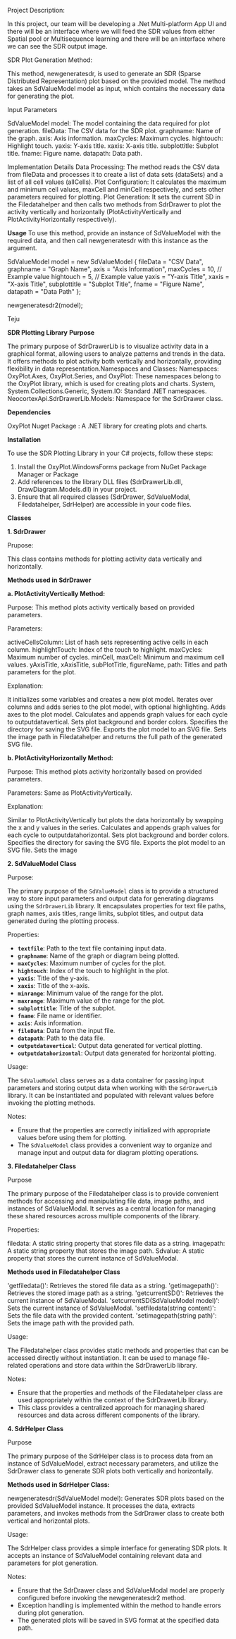 Project Description:

In this project, our team will be developing a .Net Multi-platform App UI and there will be an interface where we will feed the SDR values from either Spatial pool or Multisequence learning and there will be an interface where we can see the SDR output image.


SDR Plot Generation Method:

This method, newgeneratesdr, is used to generate an SDR (Sparse Distributed Representation) plot based on the provided model. 
The method takes an SdValueModel model as input, which contains the necessary data for generating the plot.

Input Parameters

SdValueModel model: The model containing the data required for plot generation.
fileData: The CSV data for the SDR plot.
graphname: Name of the graph.
axis: Axis information.
maxCycles: Maximum cycles.
hightouch: Highlight touch.
yaxis: Y-axis title.
xaxis: X-axis title.
subplottitle: Subplot title.
fname: Figure name.
datapath: Data path.


Implementation Details
Data Processing: The method reads the CSV data from fileData and processes it to create a list of data sets (dataSets) and a list of all cell values (allCells).
Plot Configuration: 
It calculates the maximum and minimum cell values, maxCell and minCell respectively, and sets other parameters required for plotting.
Plot Generation: 
It sets the current SD in the Filedatahelper and then calls two methods from SdrDrawer to plot the activity vertically and horizontally (PlotActivityVertically and PlotActivityHorizontally respectively).

**Usage**
To use this method, provide an instance of SdValueModel with the required data, and then call newgeneratesdr with this instance as the argument.

SdValueModel model = new SdValueModel
{
    fileData = "CSV Data",
    graphname = "Graph Name",
    axis = "Axis Information",
    maxCycles = 10, // Example value
    hightouch = 5, // Example value
    yaxis = "Y-axis Title",
    xaxis = "X-axis Title",
    subplottitle = "Subplot Title",
    fname = "Figure Name",
    datapath = "Data Path"
};

newgeneratesdr2(model);


Teju


**SDR Plotting Library** 
**Purpose**

The primary purpose of SdrDrawerLib is to visualize activity data in a graphical format, allowing users to analyze patterns and trends in the data. It offers methods to plot activity both vertically and horizontally, providing flexibility in data representation.Namespaces and Classes:
Namespaces:
OxyPlot.Axes, OxyPlot.Series, and OxyPlot: These namespaces belong to the OxyPlot library, which is used for creating plots and charts.
System, System.Collections.Generic, System.IO: Standard .NET namespaces.
NeocortexApi.SdrDrawerLib.Models: Namespace for the SdrDrawer class.

**Dependencies**

OxyPlot Nuget Package : A .NET library for creating plots and charts.

**Installation**

To use the SDR Plotting Library in your C# projects, follow these steps:

1. Install the OxyPlot.WindowsForms package from NuGet Package Manager or Package 
2. Add references to the library DLL files (SdrDrawerLib.dll, DrawDiagram.Models.dll) in your project.
3. Ensure that all required classes (SdrDrawer, SdValueModal, Filedatahelper, SdrHelper) are accessible in your code files.

**Classes**

**1. SdrDrawer** 

Prupose:

This class contains methods for plotting activity data vertically and horizontally.

**Methods used in SdrDrawer**

**a. PlotActivityVertically Method:**

Purpose: This method plots activity vertically based on provided parameters.

Parameters:

activeCellsColumn: List of hash sets representing active cells in each column.
highlightTouch: Index of the touch to highlight.
maxCycles: Maximum number of cycles.
minCell, maxCell: Minimum and maximum cell values.
yAxisTitle, xAxisTitle, subPlotTitle, figureName, path: Titles and path parameters for the plot.

Explanation:

It initializes some variables and creates a new plot model.
Iterates over columns and adds series to the plot model, with optional highlighting.
Adds axes to the plot model.
Calculates and appends graph values for each cycle to outputdatavertical.
Sets plot background and border colors.
Specifies the directory for saving the SVG file.
Exports the plot model to an SVG file.
Sets the image path in Filedatahelper and returns the full path of the generated SVG file.

**b. PlotActivityHorizontally Method:**

Purpose: This method plots activity horizontally based on provided parameters.

Parameters: Same as PlotActivityVertically.

Explanation:

Similar to PlotActivityVertically but plots the data horizontally by swapping the x and y values in the series.
Calculates and appends graph values for each cycle to outputdatahorizontal.
Sets plot background and border colors.
Specifies the directory for saving the SVG file.
Exports the plot model to an SVG file.
Sets the image 

**2. SdValueModel Class**  

Purpose:

The primary purpose of the `SdValueModel` class is to provide a structured way to store input parameters and output data for generating diagrams using the `SdrDrawerLib` library. It encapsulates properties for text file paths, graph names, axis titles, range limits, subplot titles, and output data generated during the plotting process.

Properties:

- **`textfile`**: Path to the text file containing input data.
- **`graphname`**: Name of the graph or diagram being plotted.
- **`maxCycles`**: Maximum number of cycles for the plot.
- **`hightouch`**: Index of the touch to highlight in the plot.
- **`yaxis`**: Title of the y-axis.
- **`xaxis`**: Title of the x-axis.
- **`minrange`**: Minimum value of the range for the plot.
- **`maxrange`**: Maximum value of the range for the plot.
- **`subplottitle`**: Title of the subplot.
- **`fname`**: File name or identifier.
- **`axis`**: Axis information.
- **`fileData`**: Data from the input file.
- **`datapath`**: Path to the data file.
- **`outputdatavertical`**: Output data generated for vertical plotting.
- **`outputdatahorizontal`**: Output data generated for horizontal plotting.

Usage:

The `SdValueModel` class serves as a data container for passing input parameters and storing output data when working with the `SdrDrawerLib` library. It can be instantiated and populated with relevant values before invoking the plotting methods.

Notes:

- Ensure that the properties are correctly initialized with appropriate values before using them for plotting.
- The `SdValueModel` class provides a convenient way to organize and manage input and output data for diagram plotting operations.

**3. Filedatahelper Class**

Purpose

The primary purpose of the Filedatahelper class is to provide convenient methods for accessing and manipulating file data, image paths, and instances of SdValueModal. It serves as a central location for managing these shared resources across multiple components of the library.

Properties:

filedata: A static string property that stores file data as a string.
imagepath: A static string property that stores the image path.
Sdvalue: A static property that stores the current instance of SdValueModal.

**Methods used in Filedatahelper Class**

'getfiledata()': Retrieves the stored file data as a string.
'getimagepath()': Retrieves the stored image path as a string.
'getcurrentSD()': Retrieves the current instance of SdValueModal.
'setcurrentSD(SdValueModel model)': Sets the current instance of SdValueModal.
'setfiledata(string content)': Sets the file data with the provided content.
'setimagepath(string path)': Sets the image path with the provided path.

Usage:

The Filedatahelper class provides static methods and properties that can be accessed directly without instantiation. It can be used to manage file-related operations and store data within the SdrDrawerLib library.

Notes:

- Ensure that the properties and methods of the Filedatahelper class are used appropriately within the context of the SdrDrawerLib library.
- This class provides a centralized approach for managing shared resources and data across different components of the library.

**4. SdrHelper Class**

Purpose

The primary purpose of the SdrHelper class is to process data from an instance of SdValueModel, extract necessary parameters, and utilize the SdrDrawer class to generate SDR plots both vertically and horizontally.

**Methods used in SdrHelper Class:**

newgeneratesdr(SdValueModel model): Generates SDR plots based on the provided SdValueModel instance. It processes the data, extracts parameters, and invokes methods from the SdrDrawer class to create both vertical and horizontal plots.

Usage:

The SdrHelper class provides a simple interface for generating SDR plots. It accepts an instance of SdValueModel containing relevant data and parameters for plot generation.

Notes:

- Ensure that the SdrDrawer class and SdValueModal model are properly configured before invoking the newgeneratesdr2 method.
- Exception handling is implemented within the method to handle errors during plot generation.
- The generated plots will be saved in SVG format at the specified data path.







 
